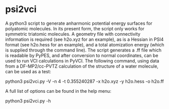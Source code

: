 # psi2vci
A python3 script to generate anharmonic potential energy surfaces for polyatomic molecules. In its present form, the script only works for symmetric triatomic molecules. A geometry file with connectivity information is required (see h2o.xyz for an example), as is a Hessian in PSI4 format (see h2o.hess for an example), and a total atomization energy (which is supplied through the command line). The script generates a .ff file which is readable by PyPES, and after conversion to normal coordinates, can be used to run VCI calculations in PyVCI. The following command, using data from a DF-MP2/cc-PVTZ calculation of the structure of a water molecule, can be used as a test: 

python3 psi2vci.py -V -n 4 -t 0.355240287 -x h2o.xyz -y h2o.hess -o h2o.ff

A full list of options can be found in the help menu:

python3 psi2vci.py -h
